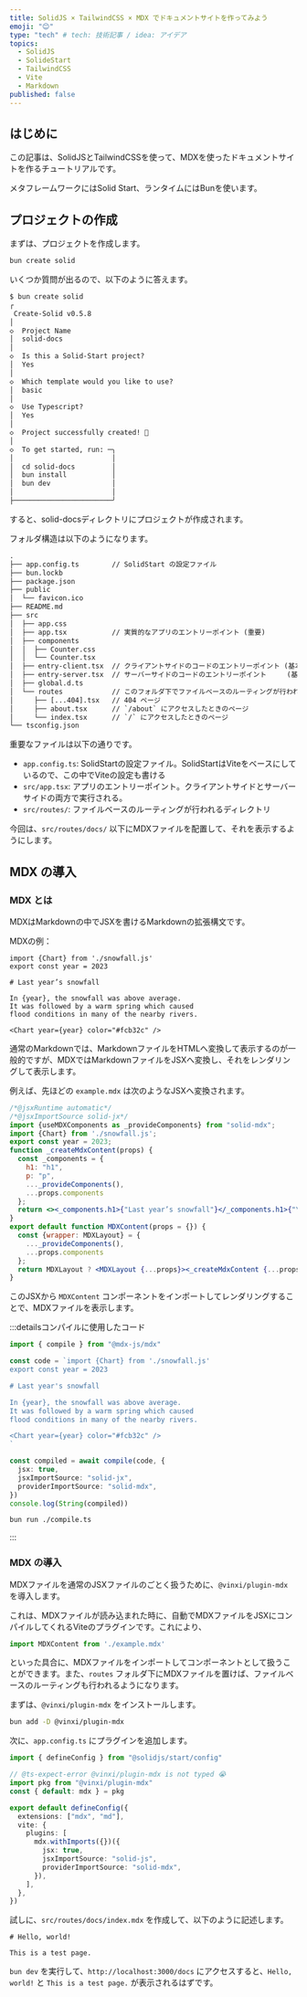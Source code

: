 ```yaml
---
title: SolidJS × TailwindCSS × MDX でドキュメントサイトを作ってみよう
emoji: "😊"
type: "tech" # tech: 技術記事 / idea: アイデア
topics:
  - SolidJS
  - SolideStart
  - TailwindCSS
  - Vite
  - Markdown
published: false
---
```


## はじめに

この記事は、SolidJSとTailwindCSSを使って、MDXを使ったドキュメントサイトを作るチュートリアルです。

メタフレームワークにはSolid Start、ランタイムにはBunを使います。

## プロジェクトの作成

まずは、プロジェクトを作成します。

```sh
bun create solid
```

いくつか質問が出るので、以下のように答えます。

```txt
$ bun create solid
┌
 Create-Solid v0.5.8
│
◇  Project Name
│  solid-docs
│
◇  Is this a Solid-Start project?
│  Yes
│
◇  Which template would you like to use?
│  basic
│
◇  Use Typescript?
│  Yes
│
◇  Project successfully created! 🎉
│
◇  To get started, run: ─╮
│                        │
│  cd solid-docs         │
│  bun install           │
│  bun dev               │
│                        │
├────────────────────────╯
```

すると、solid-docsディレクトリにプロジェクトが作成されます。

フォルダ構造は以下のようになります。

```txt
.
├── app.config.ts        // SolidStart の設定ファイル
├── bun.lockb
├── package.json
├── public
│  └── favicon.ico
├── README.md
├── src
│  ├── app.css
│  ├── app.tsx           // 実質的なアプリのエントリーポイント (重要)
│  ├── components
│  │  ├── Counter.css
│  │  └── Counter.tsx
│  ├── entry-client.tsx  // クライアントサイドのコードのエントリーポイント (基本いじらない)
│  ├── entry-server.tsx  // サーバーサイドのコードのエントリーポイント     (基本いじらない)
│  ├── global.d.ts
│  └── routes            // このフォルダ下でファイルベースのルーティングが行われる
│     ├── [...404].tsx   // 404 ページ
│     ├── about.tsx      // `/about` にアクセスしたときのページ
│     └── index.tsx      // `/` にアクセスしたときのページ
└── tsconfig.json
```

重要なファイルは以下の通りです。

- `app.config.ts`: SolidStartの設定ファイル。SolidStartはViteをベースにしているので、この中でViteの設定も書ける
- `src/app.tsx`: アプリのエントリーポイント。クライアントサイドとサーバーサイドの両方で実行される。
- `src/routes/`: ファイルベースのルーティングが行われるディレクトリ

今回は、`src/routes/docs/` 以下にMDXファイルを配置して、それを表示するようにします。

## MDX の導入

### MDX とは

MDXはMarkdownの中でJSXを書けるMarkdownの拡張構文です。

MDXの例：

```mdx:example.mdx
import {Chart} from './snowfall.js'
export const year = 2023

# Last year’s snowfall

In {year}, the snowfall was above average.
It was followed by a warm spring which caused
flood conditions in many of the nearby rivers.

<Chart year={year} color="#fcb32c" />
```

通常のMarkdownでは、MarkdownファイルをHTMLへ変換して表示するのが一般的ですが、MDXではMarkdownファイルをJSXへ変換し、それをレンダリングして表示します。

例えば、先ほどの `example.mdx` は次のようなJSXへ変換されます。

```jsx
/*@jsxRuntime automatic*/
/*@jsxImportSource solid-jx*/
import {useMDXComponents as _provideComponents} from "solid-mdx";
import {Chart} from './snowfall.js';
export const year = 2023;
function _createMdxContent(props) {
  const _components = {
    h1: "h1",
    p: "p",
    ..._provideComponents(),
    ...props.components
  };
  return <><_components.h1>{"Last year’s snowfall"}</_components.h1>{"\n"}<_components.p>{"In "}{year}{", the snowfall was above average.\nIt was followed by a warm spring which caused\nflood conditions in many of the nearby rivers."}</_components.p>{"\n"}<Chart year={year} color="#fcb32c" /></>;
}
export default function MDXContent(props = {}) {
  const {wrapper: MDXLayout} = {
    ..._provideComponents(),
    ...props.components
  };
  return MDXLayout ? <MDXLayout {...props}><_createMdxContent {...props} /></MDXLayout> : _createMdxContent(props);
}
```

このJSXから `MDXContent` コンポーネントをインポートしてレンダリングすることで、MDXファイルを表示します。

<!-- textlint-disable -->
:::detailsコンパイルに使用したコード

```ts:compile.ts
import { compile } from "@mdx-js/mdx"

const code = `import {Chart} from './snowfall.js'
export const year = 2023

# Last year's snowfall

In {year}, the snowfall was above average.
It was followed by a warm spring which caused
flood conditions in many of the nearby rivers.

<Chart year={year} color="#fcb32c" />
`

const compiled = await compile(code, {
  jsx: true,
  jsxImportSource: "solid-jx",
  providerImportSource: "solid-mdx",
})
console.log(String(compiled))
```

```sh
bun run ./compile.ts
```

:::
<!-- textlint-enable -->

### MDX の導入

MDXファイルを通常のJSXファイルのごとく扱うために、`@vinxi/plugin-mdx` を導入します。

これは、MDXファイルが読み込まれた時に、自動でMDXファイルをJSXにコンパイルしてくれるViteのプラグインです。これにより、

```ts
import MDXContent from './example.mdx'
```

といった具合に、MDXファイルをインポートしてコンポーネントとして扱うことができます。また、`routes` フォルダ下にMDXファイルを置けば、ファイルベースのルーティングも行われるようになります。

まずは、`@vinxi/plugin-mdx` をインストールします。

```sh
bun add -D @vinxi/plugin-mdx
```

次に、`app.config.ts` にプラグインを追加します。

```ts
import { defineConfig } from "@solidjs/start/config"

// @ts-expect-error @vinxi/plugin-mdx is not typed 😭
import pkg from "@vinxi/plugin-mdx"
const { default: mdx } = pkg

export default defineConfig({
  extensions: ["mdx", "md"],
  vite: {
    plugins: [
      mdx.withImports({})({
        jsx: true,
        jsxImportSource: "solid-js",
        providerImportSource: "solid-mdx",
      }),
    ],
  },
})
```

試しに、`src/routes/docs/index.mdx` を作成して、以下のように記述します。

```mdx
# Hello, world!

This is a test page.
```

`bun dev` を実行して、`http://localhost:3000/docs` にアクセスすると、`Hello, world!` と `This is a test page.` が表示されるはずです。

